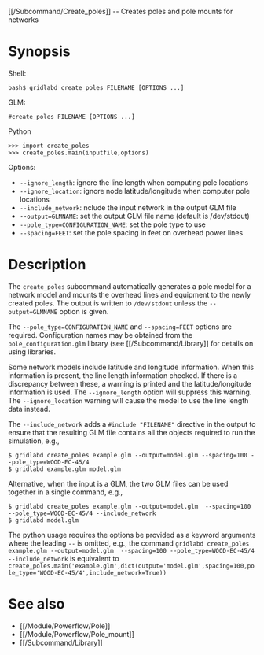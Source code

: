 [[/Subcommand/Create_poles]] -- Creates poles and pole mounts for networks

# Synopsis

Shell:

~~~
bash$ gridlabd create_poles FILENAME [OPTIONS ...]
~~~

GLM:

~~~
#create_poles FILENAME [OPTIONS ...]
~~~

Python

~~~
>>> import create_poles
>>> create_poles.main(inputfile,options)
~~~

Options:

* `--ignore_length`: ignore the line length when computing pole locations
* `--ignore_location`: ignore node latitude/longitude when computer pole locations
* `--include_network`: nclude the input network in the output GLM file
* `--output=GLMNAME`: set the output GLM file name (default is /dev/stdout)
* `--pole_type=CONFIGURATION_NAME`: set the pole type to use
* `--spacing=FEET`: set the pole spacing in feet on overhead power lines

# Description

The `create_poles` subcommand automatically generates a pole model for a network model and
mounts the overhead lines and equipment to the newly created poles.  The output is written to
`/dev/stdout` unless the `--output=GLMNAME` option is given.

The `--pole_type=CONFIGURATION_NAME` and `--spacing=FEET` options are required.  Configuration names
may be obtained from the `pole_configuration.glm` library (see [[/Subcommand/Library]] for details
on using libraries.

Some network models include latitude and longitude information.  When this information is present,
the line length information checked.  If there is a discrepancy between these, a warning is printed
and the latitude/longitude information is used.  The `--ignore_length` option will suppress this
warning. The `--ignore_location` warning will cause the model to use the line length data instead.

The `--include_network` adds a `#include "FILENAME"` directive in the output to ensure that the 
resulting GLM file contains all the objects required to run the simulation, e.g.,

~~~
$ gridlabd create_poles example.glm --output=model.glm --spacing=100 --pole_type=WOOD-EC-45/4
$ gridlabd example.glm model.glm
~~~

Alternative, when the input is a GLM, the two GLM files can be used together in a single command, e.g.,

~~~
$ gridlabd create_poles example.glm --output=model.glm  --spacing=100 --pole_type=WOOD-EC-45/4 --include_network
$ gridlabd model.glm
~~~

The python usage requires the options be provided as a keyword arguments where the leading `--` is
omitted, e.g., the command `gridlabd create_poles example.glm --output=model.glm  --spacing=100 --pole_type=WOOD-EC-45/4 --include_network` is equivalent to `create_poles.main('example.glm',dict(output='model.glm',spacing=100,pole_type='WOOD-EC-45/4',include_network=True))`

# See also

* [[/Module/Powerflow/Pole]]
* [[/Module/Powerflow/Pole_mount]]
* [[/Subcommand/Library]]
